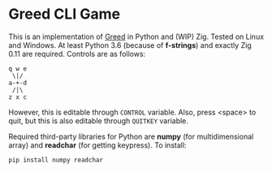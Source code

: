 # Greed CLI Game

This is an implementation of [Greed](https://www.youtube.com/watch?v=XQHq6tdxylk) in Python and (WIP) Zig. Tested on Linux and Windows. At least Python 3.6 (because of **f-strings**) and exactly Zig 0.11 are required. Controls are as follows:

```
q w e
 \|/ 
a-+-d
 /|\ 
z x c
```
However, this is editable through `CONTROL` variable. Also, press &lt;space&gt; to quit, but this is also editable through `QUITKEY` variable.

Required third-party libraries for Python are **numpy** (for multidimensional array) and **readchar** (for getting keypress). To install:
```console
pip install numpy readchar
```
